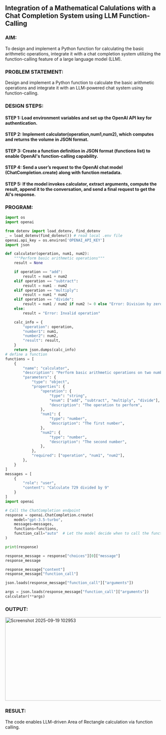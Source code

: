 ## Integration of a Mathematical Calulations with a Chat Completion System using LLM Function-Calling

### AIM:
To design and implement a Python function for calculating the basic arithmetic operations, integrate it with a chat completion system utilizing the function-calling feature of a large language model (LLM).

### PROBLEM STATEMENT: 
Design and implement a Python function to calculate the basic arithmetic operations and integrate it with an LLM-powered chat system using function-calling. 

### DESIGN STEPS:

#### STEP 1: Load environment variables and set up the OpenAI API key for authentication.

#### STEP 2: Implement calculator(operation,num1,num2), which computes and returns the volume in JSON format.

#### STEP 3: Create a function definition in JSON format (functions list) to enable OpenAI's function-calling capability.

#### STEP 4: Send a user’s request to the OpenAI chat model (ChatCompletion.create) along with function metadata.

#### STEP 5:  If the model invokes calculator, extract arguments, compute the result, append it to the conversation, and send a final request to get the AI's response.

### PROGRAM:
```python
import os
import openai

from dotenv import load_dotenv, find_dotenv
_ = load_dotenv(find_dotenv()) # read local .env file
openai.api_key = os.environ['OPENAI_API_KEY']
import json

def calculator(operation, num1, num2):
    """Perform basic arithmetic operations"""
    result = None

    if operation == "add":
        result = num1 + num2
    elif operation == "subtract":
        result = num1 - num2
    elif operation == "multiply":
        result = num1 * num2
    elif operation == "divide":
        result = num1 / num2 if num2 != 0 else "Error: Division by zero"
    else:
        result = "Error: Invalid operation"

    calc_info = {
        "operation": operation,
        "number1": num1,
        "number2": num2,
        "result": result,
    }
    return json.dumps(calc_info)
# define a function
functions = [
    {
        "name": "calculator",
        "description": "Perform basic arithmetic operations on two numbers",
        "parameters": {
            "type": "object",
            "properties": {
                "operation": {
                    "type": "string",
                    "enum": ["add", "subtract", "multiply", "divide"],
                    "description": "The operation to perform",
                },
                "num1": {
                    "type": "number",
                    "description": "The first number",
                },
                "num2": {
                    "type": "number",
                    "description": "The second number",
                },
            },
            "required": ["operation", "num1", "num2"],
        },
    }
]
messages = [
    {
        "role": "user",
        "content": "Calculate 729 divided by 9"
    }
]
import openai

# Call the ChatCompletion endpoint
response = openai.ChatCompletion.create(
    model="gpt-3.5-turbo",
    messages=messages,
    functions=functions,
    function_call="auto"  # Let the model decide when to call the function
)

print(response)

response_message = response["choices"][0]["message"]
response_message

response_message["content"]
response_message["function_call"]

json.loads(response_message["function_call"]["arguments"])

args = json.loads(response_message["function_call"]["arguments"])
calculator(**args)
```

### OUTPUT:
<img width="1118" height="270" alt="Screenshot 2025-09-19 102953" src="https://github.com/user-attachments/assets/c502a940-2c8e-4168-a383-79cd0cdcf682" />

### RESULT: 
The code enables LLM-driven Area of Rectangle calculation via function calling.
